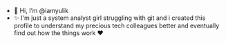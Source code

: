 - 👋 Hi, I’m @iamyulik
- ✨ I'm just a system analyst girl struggling with git and i created this profile to understand my precious tech colleagues better and eventually find out how the things work ❤

<!---
iamyulik/iamyulik is a ✨ special ✨ repository because its `README.md` (this file) appears on your GitHub profile.
You can click the Preview link to take a look at your changes.
--->

